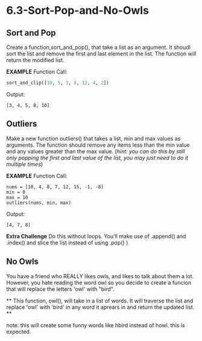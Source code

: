 # 6.3-Sort-Pop-and-No-Owls
## Sort and Pop  

Create a function,sort_and_pop(), that take a list as an argument. It shoudl sort the list and remove the first and last element in the list. The function will return the modified list.

**EXAMPLE**
Function Call:
```python
sort_and_clip([10, 5, 3, 8, 12, 4, 2]) 
``` 
Output:
```
[3, 4, 5, 8, 10]
```

## Outliers
Make a new function outliers() that takes a list, min and max values as arguments. The function should remove any items less than the min value and any values greater than the max value. (*hint: you can do this by still only popping the first and last value of the list, you may just need to do it multiple times*)


**EXAMPLE**
Function Call:
```
nums = [10, 4, 8, 7, 12, 15, -1, -8]
min = 0
max = 10
outliers(nums, min, max) 
```
Output:
```
[4, 7, 8]
```
**Extra Challenge** Do this without loops. You'll make use of .append() and .index() and slice the list instead of using .pop() )

## No Owls
You have a friend who REALLY likes owls, and likes to talk about them a lot. However, you hate reading the word owl so you decide to create a funcion that will replace the letters 'owl' with "bird".

** This function, owl(), will take in a list of words. It will traverse the list and replace 'owl' with 'bird' in any word it aprears in and return the updated list. ** 

note: this will create some funny words like hbird instead of howl. this is expected.
